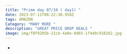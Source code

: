```yaml
---
title: "Prime day 07/10 ( day1) "
date: 2023-07-11T08:22:30.958Z
tags: AMAZON
Category: "MANY MORE "
description: "GREAT PRICE DROP DEALS "
image: img/f8f9205b-21cb-4a0e-8d65-1f440c918262.jpg
---
```

*